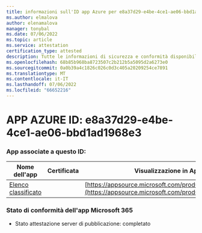 ```yaml
---
title: informazioni sull'ID app Azure per e8a37d29-e4be-4ce1-ae06-bbd1ad1968e3
ms.author: elmalova
author: elenamalova
manager: tonybal
ms.date: 07/06/2022
ms.topic: article
ms.service: attestation
certification_type: attested
description: Tutte le informazioni di sicurezza e conformità disponibili per e8a37d29-e4be-4ce1-ae06-bbd1ad1968e3.
ms.openlocfilehash: 68b85b968ba8723507c2b212b5a5095d2a6273e0
ms.sourcegitcommit: 0a0b39a4c1826c026c0d3c405a20209254ce7891
ms.translationtype: MT
ms.contentlocale: it-IT
ms.lasthandoff: 07/06/2022
ms.locfileid: "66652216"
---
```

# <a name="azure-app-id-e8a37d29-e4be-4ce1-ae06-bbd1ad1968e3"></a>APP AZURE ID: e8a37d29-e4be-4ce1-ae06-bbd1ad1968e3


### <a name="apps-associated-with-this-id"></a>App associate a questo ID:
| **Nome dell'app** | **Certificata** | **Visualizzazione in AppSource** |
|--------------|---------------|-----------------------|
| [Elenco classificato](../forward/WA200004155.md) |  | [https://appsource.microsoft.com/product/office/WA200004155](https://appsource.microsoft.com/product/office/WA200004155) |

### <a name="microsoft-365-app-compliance-status"></a>Stato di conformità dell'app Microsoft 365
- Stato attestazione server di pubblicazione: completato
